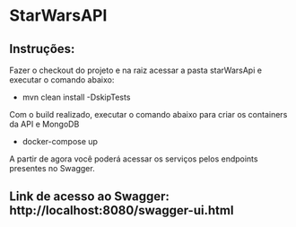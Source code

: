 # StarWarsAPI

## Instruções:

Fazer o checkout do projeto e na raiz acessar a pasta starWarsApi e executar o comando abaixo:

- mvn clean install -DskipTests

Com o build realizado, executar o comando abaixo para criar os containers da API e MongoDB

- docker-compose up

A partir de agora você poderá acessar os serviços pelos endpoints presentes no Swagger.

## Link de acesso ao Swagger: http://localhost:8080/swagger-ui.html
